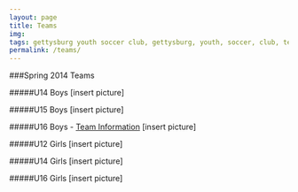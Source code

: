 ```yaml
---
layout: page
title: Teams
img: 
tags: gettysburg youth soccer club, gettysburg, youth, soccer, club, teams
permalink: /teams/
---
```

###Spring 2014 Teams 

#####U14 Boys
[insert picture]

#####U15 Boys
[insert picture]

#####U16 Boys - [Team Information](http://scpasa.github.io/teams/U16-Boys/)
[insert picture]

#####U12 Girls
[insert picture]

#####U14 Girls
[insert picture]

#####U16 Girls
[insert picture]

